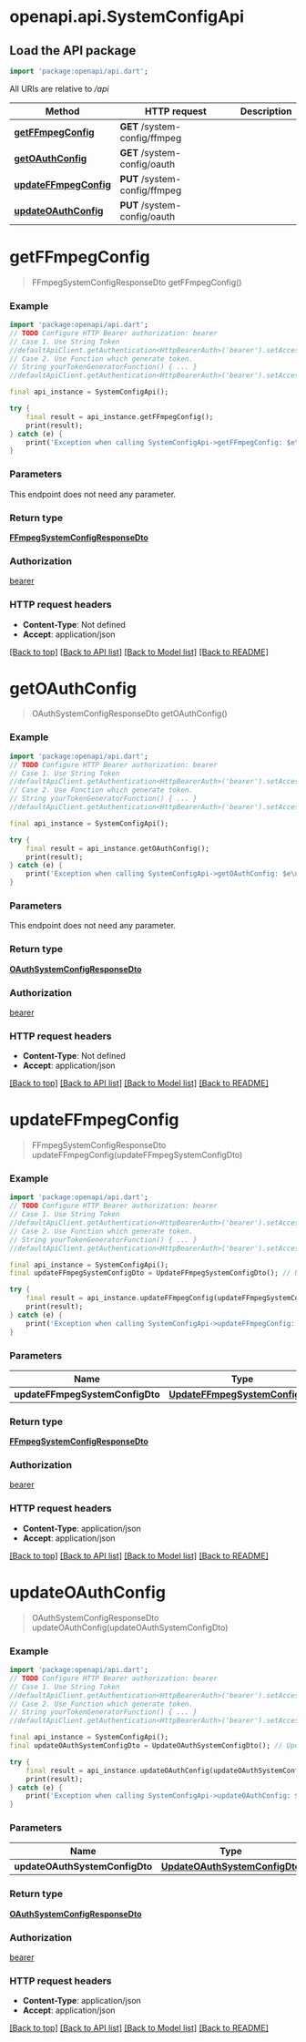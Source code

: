 # openapi.api.SystemConfigApi

## Load the API package
```dart
import 'package:openapi/api.dart';
```

All URIs are relative to */api*

Method | HTTP request | Description
------------- | ------------- | -------------
[**getFFmpegConfig**](SystemConfigApi.md#getffmpegconfig) | **GET** /system-config/ffmpeg | 
[**getOAuthConfig**](SystemConfigApi.md#getoauthconfig) | **GET** /system-config/oauth | 
[**updateFFmpegConfig**](SystemConfigApi.md#updateffmpegconfig) | **PUT** /system-config/ffmpeg | 
[**updateOAuthConfig**](SystemConfigApi.md#updateoauthconfig) | **PUT** /system-config/oauth | 


# **getFFmpegConfig**
> FFmpegSystemConfigResponseDto getFFmpegConfig()



### Example
```dart
import 'package:openapi/api.dart';
// TODO Configure HTTP Bearer authorization: bearer
// Case 1. Use String Token
//defaultApiClient.getAuthentication<HttpBearerAuth>('bearer').setAccessToken('YOUR_ACCESS_TOKEN');
// Case 2. Use Function which generate token.
// String yourTokenGeneratorFunction() { ... }
//defaultApiClient.getAuthentication<HttpBearerAuth>('bearer').setAccessToken(yourTokenGeneratorFunction);

final api_instance = SystemConfigApi();

try {
    final result = api_instance.getFFmpegConfig();
    print(result);
} catch (e) {
    print('Exception when calling SystemConfigApi->getFFmpegConfig: $e\n');
}
```

### Parameters
This endpoint does not need any parameter.

### Return type

[**FFmpegSystemConfigResponseDto**](FFmpegSystemConfigResponseDto.md)

### Authorization

[bearer](../README.md#bearer)

### HTTP request headers

 - **Content-Type**: Not defined
 - **Accept**: application/json

[[Back to top]](#) [[Back to API list]](../README.md#documentation-for-api-endpoints) [[Back to Model list]](../README.md#documentation-for-models) [[Back to README]](../README.md)

# **getOAuthConfig**
> OAuthSystemConfigResponseDto getOAuthConfig()



### Example
```dart
import 'package:openapi/api.dart';
// TODO Configure HTTP Bearer authorization: bearer
// Case 1. Use String Token
//defaultApiClient.getAuthentication<HttpBearerAuth>('bearer').setAccessToken('YOUR_ACCESS_TOKEN');
// Case 2. Use Function which generate token.
// String yourTokenGeneratorFunction() { ... }
//defaultApiClient.getAuthentication<HttpBearerAuth>('bearer').setAccessToken(yourTokenGeneratorFunction);

final api_instance = SystemConfigApi();

try {
    final result = api_instance.getOAuthConfig();
    print(result);
} catch (e) {
    print('Exception when calling SystemConfigApi->getOAuthConfig: $e\n');
}
```

### Parameters
This endpoint does not need any parameter.

### Return type

[**OAuthSystemConfigResponseDto**](OAuthSystemConfigResponseDto.md)

### Authorization

[bearer](../README.md#bearer)

### HTTP request headers

 - **Content-Type**: Not defined
 - **Accept**: application/json

[[Back to top]](#) [[Back to API list]](../README.md#documentation-for-api-endpoints) [[Back to Model list]](../README.md#documentation-for-models) [[Back to README]](../README.md)

# **updateFFmpegConfig**
> FFmpegSystemConfigResponseDto updateFFmpegConfig(updateFFmpegSystemConfigDto)



### Example
```dart
import 'package:openapi/api.dart';
// TODO Configure HTTP Bearer authorization: bearer
// Case 1. Use String Token
//defaultApiClient.getAuthentication<HttpBearerAuth>('bearer').setAccessToken('YOUR_ACCESS_TOKEN');
// Case 2. Use Function which generate token.
// String yourTokenGeneratorFunction() { ... }
//defaultApiClient.getAuthentication<HttpBearerAuth>('bearer').setAccessToken(yourTokenGeneratorFunction);

final api_instance = SystemConfigApi();
final updateFFmpegSystemConfigDto = UpdateFFmpegSystemConfigDto(); // UpdateFFmpegSystemConfigDto | 

try {
    final result = api_instance.updateFFmpegConfig(updateFFmpegSystemConfigDto);
    print(result);
} catch (e) {
    print('Exception when calling SystemConfigApi->updateFFmpegConfig: $e\n');
}
```

### Parameters

Name | Type | Description  | Notes
------------- | ------------- | ------------- | -------------
 **updateFFmpegSystemConfigDto** | [**UpdateFFmpegSystemConfigDto**](UpdateFFmpegSystemConfigDto.md)|  | 

### Return type

[**FFmpegSystemConfigResponseDto**](FFmpegSystemConfigResponseDto.md)

### Authorization

[bearer](../README.md#bearer)

### HTTP request headers

 - **Content-Type**: application/json
 - **Accept**: application/json

[[Back to top]](#) [[Back to API list]](../README.md#documentation-for-api-endpoints) [[Back to Model list]](../README.md#documentation-for-models) [[Back to README]](../README.md)

# **updateOAuthConfig**
> OAuthSystemConfigResponseDto updateOAuthConfig(updateOAuthSystemConfigDto)



### Example
```dart
import 'package:openapi/api.dart';
// TODO Configure HTTP Bearer authorization: bearer
// Case 1. Use String Token
//defaultApiClient.getAuthentication<HttpBearerAuth>('bearer').setAccessToken('YOUR_ACCESS_TOKEN');
// Case 2. Use Function which generate token.
// String yourTokenGeneratorFunction() { ... }
//defaultApiClient.getAuthentication<HttpBearerAuth>('bearer').setAccessToken(yourTokenGeneratorFunction);

final api_instance = SystemConfigApi();
final updateOAuthSystemConfigDto = UpdateOAuthSystemConfigDto(); // UpdateOAuthSystemConfigDto | 

try {
    final result = api_instance.updateOAuthConfig(updateOAuthSystemConfigDto);
    print(result);
} catch (e) {
    print('Exception when calling SystemConfigApi->updateOAuthConfig: $e\n');
}
```

### Parameters

Name | Type | Description  | Notes
------------- | ------------- | ------------- | -------------
 **updateOAuthSystemConfigDto** | [**UpdateOAuthSystemConfigDto**](UpdateOAuthSystemConfigDto.md)|  | 

### Return type

[**OAuthSystemConfigResponseDto**](OAuthSystemConfigResponseDto.md)

### Authorization

[bearer](../README.md#bearer)

### HTTP request headers

 - **Content-Type**: application/json
 - **Accept**: application/json

[[Back to top]](#) [[Back to API list]](../README.md#documentation-for-api-endpoints) [[Back to Model list]](../README.md#documentation-for-models) [[Back to README]](../README.md)

